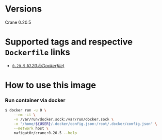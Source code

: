 # Versions
Crane 0.20.5

# Supported tags and respective `Dockerfile` links
-	[`0.20.5` (*0.20.5/Dockerfile*)](https://github.com/nafigator/docker-library/blob/master/crane/0.20.5/Dockerfile)

# How to use this image
### Run container via docker
```bash
$ docker run -u 0 \
    --rm -it \
    -v /var/run/docker.sock:/var/run/docker.sock \
    -v "/home/${USER}/.docker/config.json:/root/.docker/config.json" \
    --network host \
    nafigat0r/crane:0.20.5 --help
```
